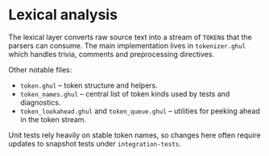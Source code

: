 # Lexical analysis

The lexical layer converts raw source text into a stream of `TOKEN`s that the
parsers can consume.  The main implementation lives in `tokenizer.ghul` which
handles trivia, comments and preprocessing directives.

Other notable files:

- `token.ghul` – token structure and helpers.
- `token_names.ghul` – central list of token kinds used by tests and diagnostics.
- `token_lookahead.ghul` and `token_queue.ghul` – utilities for peeking ahead in
  the token stream.

Unit tests rely heavily on stable token names, so changes here often require
updates to snapshot tests under `integration-tests`.

